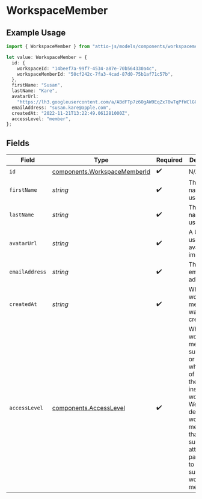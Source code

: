 # WorkspaceMember

## Example Usage

```typescript
import { WorkspaceMember } from "attio-js/models/components/workspacemember.js";

let value: WorkspaceMember = {
  id: {
    workspaceId: "14beef7a-99f7-4534-a87e-70b564330a4c",
    workspaceMemberId: "50cf242c-7fa3-4cad-87d0-75b1af71c57b",
  },
  firstName: "Susan",
  lastName: "Kare",
  avatarUrl:
    "https://lh3.googleusercontent.com/a/ABdFTp7z6OgAW9EqZx78wTqPfWClGCJCZXFjQfBG7rd9=s96-c",
  emailAddress: "susan.kare@apple.com",
  createdAt: "2022-11-21T13:22:49.061281000Z",
  accessLevel: "member",
};
```

## Fields

| Field                                                                                                                                                                                                                                | Type                                                                                                                                                                                                                                 | Required                                                                                                                                                                                                                             | Description                                                                                                                                                                                                                          | Example                                                                                                                                                                                                                              |
| ------------------------------------------------------------------------------------------------------------------------------------------------------------------------------------------------------------------------------------ | ------------------------------------------------------------------------------------------------------------------------------------------------------------------------------------------------------------------------------------ | ------------------------------------------------------------------------------------------------------------------------------------------------------------------------------------------------------------------------------------ | ------------------------------------------------------------------------------------------------------------------------------------------------------------------------------------------------------------------------------------ | ------------------------------------------------------------------------------------------------------------------------------------------------------------------------------------------------------------------------------------ |
| `id`                                                                                                                                                                                                                                 | [components.WorkspaceMemberId](../../models/components/workspacememberid.md)                                                                                                                                                         | :heavy_check_mark:                                                                                                                                                                                                                   | N/A                                                                                                                                                                                                                                  |                                                                                                                                                                                                                                      |
| `firstName`                                                                                                                                                                                                                          | *string*                                                                                                                                                                                                                             | :heavy_check_mark:                                                                                                                                                                                                                   | The first name of the user.                                                                                                                                                                                                          | Susan                                                                                                                                                                                                                                |
| `lastName`                                                                                                                                                                                                                           | *string*                                                                                                                                                                                                                             | :heavy_check_mark:                                                                                                                                                                                                                   | The last name of the user.                                                                                                                                                                                                           | Kare                                                                                                                                                                                                                                 |
| `avatarUrl`                                                                                                                                                                                                                          | *string*                                                                                                                                                                                                                             | :heavy_check_mark:                                                                                                                                                                                                                   | A URL to the user's avatar image.                                                                                                                                                                                                    | https://lh3.googleusercontent.com/a/ABdFTp7z6OgAW9EqZx78wTqPfWClGCJCZXFjQfBG7rd9=s96-c                                                                                                                                               |
| `emailAddress`                                                                                                                                                                                                                       | *string*                                                                                                                                                                                                                             | :heavy_check_mark:                                                                                                                                                                                                                   | The user's email address.                                                                                                                                                                                                            | susan.kare@apple.com                                                                                                                                                                                                                 |
| `createdAt`                                                                                                                                                                                                                          | *string*                                                                                                                                                                                                                             | :heavy_check_mark:                                                                                                                                                                                                                   | When the workspace member was created.                                                                                                                                                                                               | 2022-11-21T13:22:49.061281000Z                                                                                                                                                                                                       |
| `accessLevel`                                                                                                                                                                                                                        | [components.AccessLevel](../../models/components/accesslevel.md)                                                                                                                                                                     | :heavy_check_mark:                                                                                                                                                                                                                   | Whether the workspace member is suspended or not and what level of privileges they have inside the workspace. We do not delete workspace members so that you can successfully attribute past actions to suspended workspace members. | member                                                                                                                                                                                                                               |